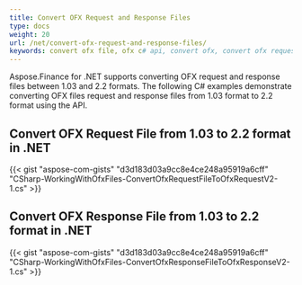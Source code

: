```yaml
---
title: Convert OFX Request and Response Files
type: docs
weight: 20
url: /net/convert-ofx-request-and-response-files/
keywords: convert ofx file, ofx c# api, convert ofx, convert ofx request, convert ofx response
---
```


Aspose.Finance for .NET supports converting OFX request and response files between 1.03 and 2.2 formats. The following C# examples demonstrate converting OFX files request and response files from 1.03 format to 2.2 format using the API.
## **Convert OFX Request File from 1.03 to 2.2 format in .NET**
{{< gist "aspose-com-gists" "d3d183d03a9cc8e4ce248a95919a6cff" "CSharp-WorkingWithOfxFiles-ConvertOfxRequestFileToOfxRequestV2-1.cs" >}}
## **Convert OFX Response File from 1.03 to 2.2 format in .NET**
{{< gist "aspose-com-gists" "d3d183d03a9cc8e4ce248a95919a6cff" "CSharp-WorkingWithOfxFiles-ConvertOfxResponseFileToOfxResponseV2-1.cs" >}}
